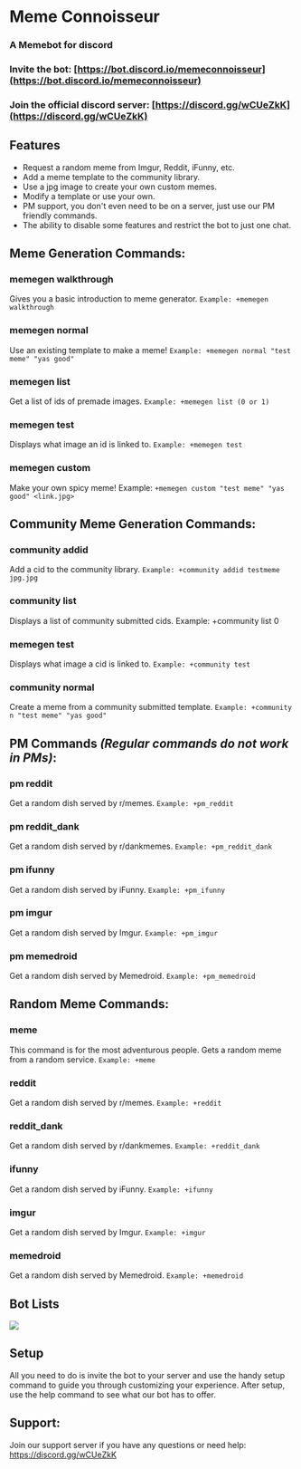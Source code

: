 # Meme Connoisseur
### A Memebot for discord
### Invite the bot: [https://bot.discord.io/memeconnoisseur](https://bot.discord.io/memeconnoisseur)
### Join the official discord server: [https://discord.gg/wCUeZkK](https://discord.gg/wCUeZkK)

## Features
   * Request a random meme from Imgur, Reddit, iFunny, etc.
   * Add a meme template to the community library.
   * Use a jpg image to create your own custom memes.
   * Modify a template or use your own.
   * PM support, you don't even need to be on a server, just use our PM friendly commands.
   * The ability to disable some features and restrict the bot to just one chat.

## Meme Generation Commands:
### memegen walkthrough 
Gives you a basic introduction to meme generator. `Example: +memegen walkthrough`

### memegen normal 
Use an existing template to make a meme! `Example: +memegen normal "test meme" "yas good"`

### memegen list 
Get a list of ids of premade images. `Example: +memegen list (0 or 1)`

### memegen test 
Displays what image an id is linked to. `Example: +memegen test`

### memegen custom 
Make your own spicy meme! Example: `+memegen custom "test meme" "yas good" <link.jpg>`

## Community Meme Generation Commands:
### community addid
Add a cid to the community library. `Example: +community addid testmeme jpg.jpg`

### community list 
Displays a list of community submitted cids. Example: +community list 0

### memegen test
Displays what image a cid is linked to. `Example: +community test`

### community normal
Create a meme from a community submitted template. `Example: +community n "test meme" "yas good"`

## PM Commands _(Regular commands do not work in PMs)_:
### pm reddit
Get a random dish served by r/memes. `Example: +pm_reddit`

### pm reddit_dank
Get a random dish served by r/dankmemes. `Example: +pm_reddit_dank`

### pm ifunny
Get a random dish served by iFunny. `Example: +pm_ifunny`

### pm imgur
Get a random dish served by Imgur. `Example: +pm_imgur`

### pm memedroid
Get a random dish served by Memedroid. `Example: +pm_memedroid`

## Random Meme Commands:
### meme
This command is for the most adventurous people. Gets a random meme from a random service. `Example: +meme`

### reddit
Get a random dish served by r/memes. `Example: +reddit`

### reddit_dank
Get a random dish served by r/dankmemes. `Example: +reddit_dank`

### ifunny
Get a random dish served by iFunny. `Example: +ifunny`

### imgur
Get a random dish served by Imgur. `Example: +imgur`

### memedroid
Get a random dish served by Memedroid. `Example: +memedroid`

## Bot Lists
<a href="https://botsfordiscord.com/bot/418886325899362315"><img src="https://botsfordiscord.com/api/v1/bots/418886325899362315/embed?theme=dark"></a>

## Setup
All you need to do is invite the bot to your server and use the handy setup command to guide you through customizing your experience. After setup, use the help command to see what our bot has to offer.

## Support:
Join our support server if you have any questions or need help: https://discord.gg/wCUeZkK

